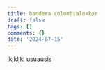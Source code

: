 ```yaml
---
title: bandera colombialekker
draft: false
tags: []
comments: {}
date: '2024-07-15'
---
```

lkjkljkl
usuausis
